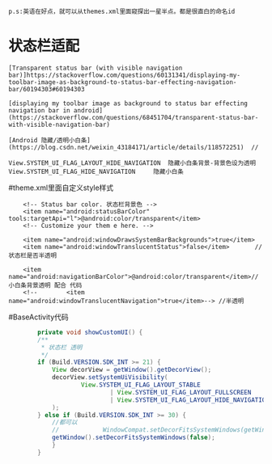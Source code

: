 
    p.s:英语在好点，就可以从themes.xml里面窥探出一星半点。都是很直白的命名id
# 状态栏适配


    [Transparent status bar (with visible navigation bar)]https://stackoverflow.com/questions/60131341/displaying-my-toolbar-image-as-background-to-status-bar-effecting-navigation-bar/60194303#60194303

    [displaying my toolbar image as background to status bar effecting navigation bar in android](https://stackoverflow.com/questions/68451704/transparent-status-bar-with-visible-navigation-bar) 

    [Android 隐藏/透明小白条](https://blog.csdn.net/weixin_43184171/article/details/118572251)  // 

    View.SYSTEM_UI_FLAG_LAYOUT_HIDE_NAVIGATION  隐藏小白条背景-背景色设为透明
    View.SYSTEM_UI_FLAG_HIDE_NAVIGATION     隐藏小白条


#theme.xml里面自定义style样式 
    
        <!-- Status bar color. 状态栏背景色 -->
        <item name="android:statusBarColor" tools:targetApi="l">@android:color/transparent</item>
        <!-- Customize your them e here. -->

        <item name="android:windowDrawsSystemBarBackgrounds">true</item>
        <item name="android:windowTranslucentStatus">false</item>       //状态栏是否半透明

        <item name="android:navigationBarColor">@android:color/transparent</item>//小白条背景透明 配合 代码
        <!--        <item name="android:windowTranslucentNavigation">true</item>--> //半透明


#BaseActivity代码

```java
        private void showCustomUI() {
        /**
         * 状态栏 透明
         */
        if (Build.VERSION.SDK_INT >= 21) {
            View decorView = getWindow().getDecorView();
            decorView.setSystemUiVisibility(
                    View.SYSTEM_UI_FLAG_LAYOUT_STABLE
                            | View.SYSTEM_UI_FLAG_LAYOUT_FULLSCREEN
                            | View.SYSTEM_UI_FLAG_LAYOUT_HIDE_NAVIGATION    //小白条
            );
        } else if (Build.VERSION.SDK_INT >= 30) {
            //都可以
            //            WindowCompat.setDecorFitsSystemWindows(getWindow(), false);
            getWindow().setDecorFitsSystemWindows(false);
            }
        }
```
